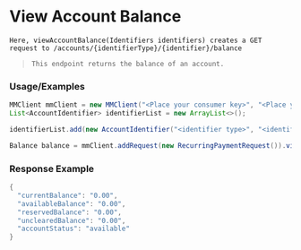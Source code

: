 # View Account Balance

`Here, viewAccountBalance(Identifiers identifiers) creates a GET request to /accounts/{identifierType}/{identifier}/balance`

> `This endpoint returns the balance of an account.`

### Usage/Examples

```java
MMClient mmClient = new MMClient("<Place your consumer key>", "<Place your consumer secret>", "<Place your API key>");
List<AccountIdentifier> identifierList = new ArrayList<>();

identifierList.add(new AccountIdentifier("<identifier type>", "<identifier>"));

Balance balance = mmClient.addRequest(new RecurringPaymentRequest()).viewAccountBalance(new Identifiers(identifierList));
```

### Response Example

```java
{
  "currentBalance": "0.00",
  "availableBalance": "0.00",
  "reservedBalance": "0.00",
  "unclearedBalance": "0.00",
  "accountStatus": "available"
}
```